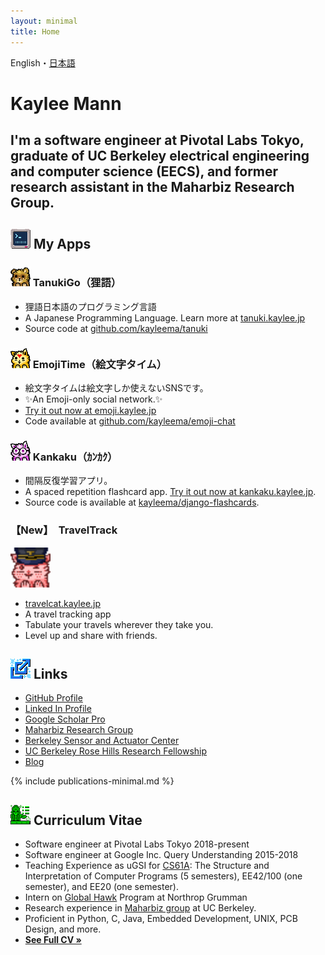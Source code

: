 ```yaml
---
layout: minimal
title: Home
---
```



<hgroup>
    <div class="switcher">
        <span>English</span>・<a href="/jp/index.html">日本語</a>
    </div>
    <h1>Kaylee Mann</h1>
    <h2>
        I'm a software engineer at Pivotal Labs Tokyo,
        graduate of UC Berkeley electrical engineering and computer science (EECS),
        and former research assistant in the Maharbiz Research Group.
    </h2>
</hgroup>

## <img width="32px" class="favicon" src="/images/favicons/apps.png" /> My Apps

### <img width="32px" class="favicon" src="/images/favicons/favicon-tanuki.png" /> TanukiGo（狸語）

* 狸語日本語のプログラミング言語
* A Japanese Programming Language. Learn more at [tanuki.kaylee.jp](https://tanuki.kaylee.jp)
* Source code at [github.com/kayleema/tanuki](https://github.com/kayleema/tanuki)

### <img width="32px" class="favicon" src="/images/favicons/favicon-emojitime.png" /> EmojiTime（絵文字タイム）

* 絵文字タイムは絵文字しか使えないSNSです。
* ✨An Emoji-only social network.✨
* [Try it out now at emoji.kaylee.jp](https://emoji.kaylee.jp)
* Code available at [github.com/kayleema/emoji-chat](https://github.com/kayleema/emoji-chat)


### <img width="32px" class="favicon" src="/images/favicons/favicon-megane.png" /> Kankaku（ｶﾝｶｸ）

* 間隔反復学習アプリ。
* A spaced repetition flashcard app.
  [Try it out now at kankaku.kaylee.jp](https://kankaku.kaylee.jp).
* Source code is available at [kayleema/django-flashcards](https://github.com/kayleema/django-flashcards).

<div class="app">
  <h3>
    【New】　TravelTrack
  </h3>
  <div class="appbody">
    <img width="64px" height="64px" class="favicon" src="/images/favicons/favicon-travel.png" />
    <ul>
      <li><a href="https://travelcat.kaylee.jp">travelcat.kaylee.jp</a></li>
      <li>A travel tracking app</li>
      <li>Tabulate your travels wherever they take you.</li>
      <li>Level up and share with friends.</li>
    </ul>
  </div>
</div>

## <img width="32px" class="favicon" src="/images/favicons/link.png" /> Links
* [GitHub Profile](https://github.com/kayleema)
* [Linked In Profile](http://www.linkedin.com/in/kayleem)
* [Google Scholar Pro](https://scholar.google.com/citations?user=octX3FQAAAAJ)
* [Maharbiz Research Group](http://maharbizgroup.wordpress.com/)
* [Berkeley Sensor and Actuator Center](https://bsac.berkeley.edu)
* [UC Berkeley Rose Hills Research Fellowship](https://research.berkeley.edu/surf/surf-rose-hills/)
* [Blog](/posts-minimal.html)

{% include publications-minimal.md %}

## <img width="32px" class="favicon" src="/images/favicons/cv.png" /> Curriculum Vitae
* Software engineer at Pivotal Labs Tokyo 2018-present
* Software engineer at Google Inc. Query Understanding 2015-2018
* Teaching Experience as uGSI for [CS61A](http://www-inst.eecs.berkeley.edu/~cs61a): The Structure and Interpretation of Computer Programs (5 semesters), EE42/100 (one semester), and EE20 (one semester).
* Intern on [Global Hawk](http://en.wikipedia.org/wiki/Northrop_Grumman_RQ-4_Global_Hawk) Program at Northrop Grumman
* Research experience in [Maharbiz group](http://maharbizgroup.wordpress.com/) at UC Berkeley.
* Proficient in Python, C, Java, Embedded Development, UNIX, PCB Design, and more.
* **[See Full CV &raquo;](/resume.pdf)**


